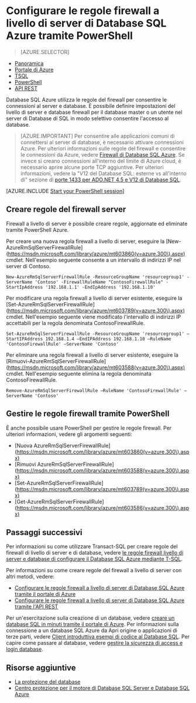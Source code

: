 <properties
    pageTitle="Configurare le regole firewall a livello di server di Database SQL Azure tramite PowerShell | Microsoft Azure"
    description="Informazioni su come configurare il firewall per gli indirizzi IP di accedere ai database SQL Azure."
    services="sql-database"
    documentationCenter=""
    authors="stevestein"
    manager="jhubbard"
    editor=""/>


<tags
    ms.service="sql-database"
    ms.workload="data-management"
    ms.tgt_pltfrm="na"
    ms.devlang="dotnet"
    ms.topic="article"
    ms.date="08/09/2016"
    ms.author="sstein"/>


# <a name="configure-azure-sql-database-server-level-firewall-rules-by-using-powershell"></a>Configurare le regole firewall a livello di server di Database SQL Azure tramite PowerShell


> [AZURE.SELECTOR]
- [Panoramica](sql-database-firewall-configure.md)
- [Portale di Azure](sql-database-configure-firewall-settings.md)
- [TSQL](sql-database-configure-firewall-settings-tsql.md)
- [PowerShell](sql-database-configure-firewall-settings-powershell.md)
- [API REST](sql-database-configure-firewall-settings-rest.md)


Database SQL Azure utilizza le regole del firewall per consentire le connessioni al server e database. È possibile definire impostazioni del livello di server e database firewall per il database master o un utente nel server di Database di SQL in modo selettivo consentire l'accesso al database.

> [AZURE.IMPORTANT] Per consentire alle applicazioni comuni di connettersi al server di database, è necessario attivare connessioni Azure. Per ulteriori informazioni sulle regole del firewall e consentire le connessioni da Azure, vedere [Firewall di Database SQL Azure](sql-database-firewall-configure.md). Se invece si creano connessioni all'interno del limite di Azure cloud, è necessario aprire alcune porte TCP aggiuntive. Per ulteriori informazioni, vedere la "V12 del Database SQL: esterne vs all'interno di" sezione di [porte 1433 per ADO.NET 4.5 e V12 di Database SQL](sql-database-develop-direct-route-ports-adonet-v12.md).


[AZURE.INCLUDE [Start your PowerShell session](../../includes/sql-database-powershell.md)]

## <a name="create-server-firewall-rules"></a>Creare regole del firewall server

Firewall a livello di server è possibile creare regole, aggiornate ed eliminate tramite PowerShell Azure.

Per creare una nuova regola firewall a livello di server, eseguire la [New-AzureRmSqlServerFirewallRule] (https://msdn.microsoft.com/library/azure/mt603860(v=azure.300\).aspx) cmdlet. Nell'esempio seguente consente a un intervallo di indirizzi IP nel server di Contoso.

    New-AzureRmSqlServerFirewallRule -ResourceGroupName 'resourcegroup1' -ServerName 'Contoso' -FirewallRuleName "ContosoFirewallRule" -StartIpAddress '192.168.1.1' -EndIpAddress '192.168.1.10'       

Per modificare una regola firewall a livello di server esistente, eseguire la [Set-AzureRmSqlServerFirewallRule] (https://msdn.microsoft.com/library/azure/mt603789(v=azure.300\).aspx) cmdlet. Nell'esempio seguente viene modificato l'intervallo di indirizzi IP accettabili per la regola denominata ContosoFirewallRule.

    Set-AzureRmSqlServerFirewallRule -ResourceGroupName 'resourcegroup1' –StartIPAddress 192.168.1.4 –EndIPAddress 192.168.1.10 –RuleName 'ContosoFirewallRule' –ServerName 'Contoso'

Per eliminare una regola firewall a livello di server esistente, eseguire la [Rimuovi-AzureRmSqlServerFirewallRule] (https://msdn.microsoft.com/library/azure/mt603588(v=azure.300\).aspx) cmdlet. Nell'esempio seguente elimina la regola denominata ContosoFirewallRule.

    Remove-AzureRmSqlServerFirewallRule –RuleName 'ContosoFirewallRule' –ServerName 'Contoso'


## <a name="manage-firewall-rules-by-using-powershell"></a>Gestire le regole firewall tramite PowerShell

È anche possibile usare PowerShell per gestire le regole firewall. Per ulteriori informazioni, vedere gli argomenti seguenti:

* [Nuova AzureRmSqlServerFirewallRule] (https://msdn.microsoft.com/library/azure/mt603860(v=azure.300\).aspx)
* [Rimuovi AzureRmSqlServerFirewallRule] (https://msdn.microsoft.com/library/azure/mt603588(v=azure.300\).aspx)
* [Set-AzureRmSqlServerFirewallRule] (https://msdn.microsoft.com/library/azure/mt603789(v=azure.300\).aspx)
* [Get-AzureRmSqlServerFirewallRule] (https://msdn.microsoft.com/library/azure/mt603586(v=azure.300\).aspx)


## <a name="next-steps"></a>Passaggi successivi

Per informazioni su come utilizzare Transact-SQL per creare regole del firewall di livello di server e di database, vedere [le regole firewall livello di server e database di configurare il Database SQL Azure mediante T-SQL](sql-database-configure-firewall-settings-tsql.md).

Per informazioni su come creare regole del firewall a livello di server con altri metodi, vedere:

- [Configurare le regole firewall a livello di server di Database SQL Azure tramite il portale di Azure](sql-database-configure-firewall-settings.md)
- [Configurare le regole firewall a livello di server di Database SQL Azure tramite l'API REST](sql-database-configure-firewall-settings-rest.md)

Per un'esercitazione sulla creazione di un database, vedere [creare un database SQL in minuti tramite il portale di Azure](sql-database-get-started.md).
Per informazioni sulla connessione a un database SQL Azure da Apri origine o applicazioni di terze parti, vedere [Client introduttiva esempi di codice al Database SQL](https://msdn.microsoft.com/library/azure/ee336282.aspx).
Per capire come passare al database, vedere [gestire la sicurezza di access e login database](https://msdn.microsoft.com/library/azure/ee336235.aspx).


## <a name="additional-resources"></a>Risorse aggiuntive

- [La protezione del database](sql-database-security.md)
- [Centro protezione per il motore di Database SQL Server e Database SQL Azure](https://msdn.microsoft.com/library/bb510589)


<!--Image references-->
[1]: ./media/sql-database-configure-firewall-settings/AzurePortalBrowseForFirewall.png
[2]: ./media/sql-database-configure-firewall-settings/AzurePortalFirewallSettings.png
<!--anchors-->
